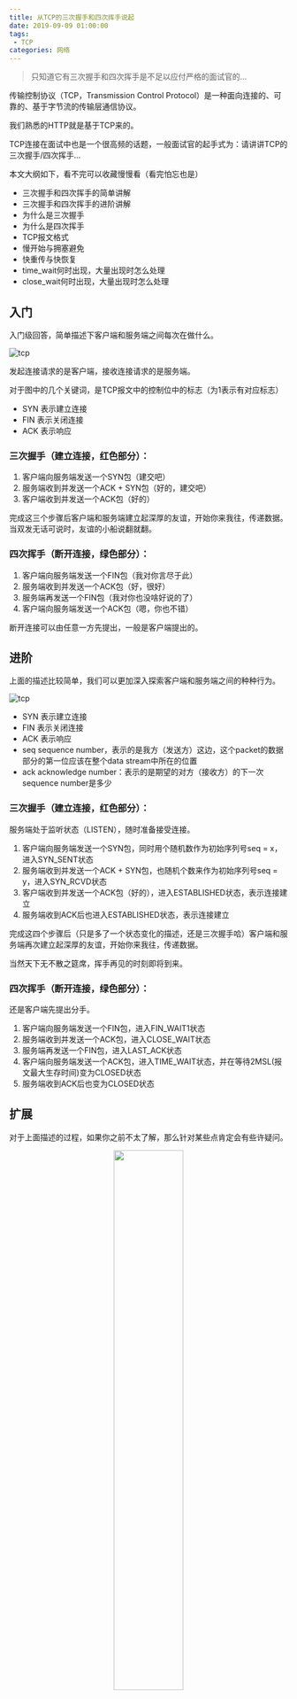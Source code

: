 ```yaml
---
title: 从TCP的三次握手和四次挥手说起
date: 2019-09-09 01:00:00
tags:
 - TCP
categories: 网络
---
```


> 只知道它有三次握手和四次挥手是不足以应付严格的面试官的...

传输控制协议（TCP，Transmission Control Protocol）是一种面向连接的、可靠的、基于字节流的传输层通信协议。

我们熟悉的HTTP就是基于TCP来的。

TCP连接在面试中也是一个很高频的话题，一般面试官的起手式为：请讲讲TCP的三次握手/四次挥手...

本文大纲如下，看不完可以收藏慢慢看（看完怕忘也是）

+ 三次握手和四次挥手的简单讲解
+ 三次握手和四次挥手的进阶讲解
+ 为什么是三次握手
+ 为什么是四次挥手
+ TCP报文格式
+ 慢开始与拥塞避免
+ 快重传与快恢复
+ time_wait何时出现，大量出现时怎么处理
+ close_wait何时出现，大量出现时怎么处理

## 入门

入门级回答，简单描述下客户端和服务端之间每次在做什么。

![tcp](/img/chart/tpc-3-4-simple.png)

发起连接请求的是客户端，接收连接请求的是服务端。

对于图中的几个关键词，是TCP报文中的控制位中的标志（为1表示有对应标志）

+ SYN 表示建立连接
+ FIN 表示关闭连接
+ ACK 表示响应

### 三次握手（建立连接，红色部分）：

1. 客户端向服务端发送一个SYN包（建交吧）
2. 服务端收到并发送一个ACK + SYN包（好的，建交吧）
3. 客户端收到并发送一个ACK包（好的）

完成这三个步骤后客户端和服务端建立起深厚的友谊，开始你来我往，传递数据。当双发无话可说时，友谊的小船说翻就翻。

### 四次挥手（断开连接，绿色部分）：

1. 客户端向服务端发送一个FIN包（我对你言尽于此）
2. 服务端收到并发送一个ACK包（好，很好）
3. 服务端再发送一个FIN包（我对你也没啥好说的了）
4. 客户端向服务端发送一个ACK包（嗯，你也不错）

断开连接可以由任意一方先提出，一般是客户端提出的。

## 进阶

上面的描述比较简单，我们可以更加深入探索客户端和服务端之间的种种行为。

![tcp](/img/chart/tpc-3-4.png)

+ SYN 表示建立连接
+ FIN 表示关闭连接
+ ACK 表示响应
+ seq sequence number，表示的是我方（发送方）这边，这个packet的数据部分的第一位应该在整个data stream中所在的位置
+ ack acknowledge number：表示的是期望的对方（接收方）的下一次sequence number是多少

### 三次握手（建立连接，红色部分）：

服务端处于监听状态（LISTEN），随时准备接受连接。

1. 客户端向服务端发送一个SYN包，同时用个随机数作为初始序列号seq = x，进入SYN_SENT状态
2. 服务端收到并发送一个ACK + SYN包，也随机个数来作为初始序列号seq = y，进入SYN_RCVD状态
3. 客户端收到并发送一个ACK包（好的），进入ESTABLISHED状态，表示连接建立
4. 服务端收到ACK后也进入ESTABLISHED状态，表示连接建立

完成这四个步骤后（只是多了一个状态变化的描述，还是三次握手哈）客户端和服务端再次建立起深厚的友谊，开始你来我往，传递数据。

当然天下无不散之筵席，挥手再见的时刻即将到来。

### 四次挥手（断开连接，绿色部分）：

还是客户端先提出分手。

1. 客户端向服务端发送一个FIN包，进入FIN_WAIT1状态
2. 服务端收到并发送一个ACK包，进入CLOSE_WAIT状态
3. 服务端再发送一个FIN包，进入LAST_ACK状态
4. 客户端向服务端发送一个ACK包，进入TIME_WAIT状态，并在等待2MSL(报文最大生存时间)变为CLOSED状态
5. 服务端收到ACK后也变为CLOSED状态

## 扩展

对于上面描述的过程，如果你之前不太了解，那么针对某些点肯定会有些许疑问。

<div align = "center">
<img src="/img/emoji/俺也一样-面试官.png" width="50%">
</div>

下面总结一些可以延伸的问题。

### 为什么建立连接要三次握手

为何是三，不是二，也不是四？借助经典的打电话的场景来帮助理解。

+ 第一次握手：A对B说，小B，能听到吗？（SYN）
+ 第二次握手：B对A说，听得到（ACK），你能听到吗？（SYN） 
+ 第三次握手：A对B说，俺也一样！（ACK）

在三次握手之后，A和B都能确定这么一件事： 我说的话，你能听到； 你说的话，我也能听到。如此这般，就可以开始愉快地交流了。

+ 如果两次，那么B无法确定B的信息A是否能收到，可能B发出的消息A都收不到。
+ 如果四次，可以，但没必要。

### 为什么断开连接需要四次挥手

为什么不能像建立连接那样三次？毕竟三次就能保证互相知晓了。

回顾上面的图，可以看到服务端得知客户端想要断开连接后，先给客户端发了一个ACK包，然后又发了一个FIN包，问题的关键在于这两步能否合并，如果可以那么就可以精简为三次挥手。

答案当然是不可以。因为服务端得知客户端想断开连接时，它这边可能还有些事没处理完，比如还有些消息没发完（我还有话说系列）。等它处理好后，再给客户端发送一个FIN包，表示它也可以结束了，这是客户端再发个ACK包到服务端，表示他知道了。

<div align = "center">
<img src="/img/article/为什么四次挥手.png" width="50%">
</div>


### TCP报文格式

这个问题笔者面试时被问到过，当时自信且流畅地说完TCP的连接过程，甚至在内心默默给自己点了个赞。。。后面不说也罢。

TCP的报文构造还是有点复杂的，这里不讨论了，网上找了个图（来源见水印）。

可以看到上面曾有过出镜的FIN、ACK、SYN等东东，这些都存在报文对应位置。

![TCP结构](/img/struct/TCP结构.png)

### 慢开始与拥塞避免

> 发送方维持一个叫做拥塞窗口cwnd（congestion window）的状态变量。拥塞窗口的大小取决于网络的拥塞程度，并且动态地在变化。发送方让自己的发送窗口等于拥塞窗口，另外考虑到接受方的接收能力，发送窗口可能小于拥塞窗口。

![TCP结构](/img/article/慢开始与拥塞避免.png)

### 快重传与快恢复

#### 快重传

> 发送方只要一连收到三个重复确认就应当立即重传对方尚未收到的报文段，而不必继续等待设置的重传计时器时间到期

#### 快恢复

> 1. 当发送方连续收到三个重复确认时，就执行“乘法减小”算法，把ssthresh门限减半。但是接下去并不执行慢开始算法。
> 2. 考虑到如果网络出现拥塞的话就不会收到好几个重复的确认，所以发送方现在认为网络可能没有出现拥塞。所以此时不执行慢开始算法，而是将cwnd设置为ssthresh的大小，然后执行拥塞避免算法 

![TCP结构](/img/article/连续三个重复确认.png)

### time_wait何时出现，大量出现时怎么发现和处理

time_wait是主动关闭的一方会出现的状态，当收到对方发来的FIN包并返回一个ACK后，进入time_wait。

time_wait存在的原因有两点 

1. 可靠地终止连接：若处于time_wait的client发送给server确认报文段丢失的话，server将在此又一次发送FIN报文段，那么client必须处于一个可接收的状态就是time_wait而不是close状态。 
2. 保证迟来的报文段有足够的时间被识别并丢弃：linux 中一个TCPport不能打开两次或两次以上。当client处于time_wait状态时我们将无法使用此port建立新连接，假设不存在time_wait状态，新连接可能会收到旧连接的数据。

time_wait大量出现的场景，一般是服务端，因为一般是大量客户端连接少量服务端。虽然一般是客户端主动断开连接，但某些情况也可能是客户端向服务端发送一个信息，然后服务端主动关闭。这样就可能导致服务端短时间内出现大量time_wait状态，而占用了资源致使不能创建更多的socket。

几个解决思路：

1. 改为长链接
2. 设计时尽量让客户端主动关闭
3. 重用端口，即服务器设置SO_REUSEADDR套接字选项来通知内核，如果端口忙，但TCP连接位于TIME_WAIT状态时可以重用端口
4. 增加IP

### close_wait何时出现，大量出现时怎么处理

close_wait是被动关闭的一方出现的状态，出现原因时，收到要关闭的信号后，自己这边还有些事情没处理完，导致迟迟不能发送FIN包给主动断开的一方。

所以说，一般大量出现都是我们的程序有问题，建议开代码。

通过netstat命令可以查看各种状态的连接数量，举个栗子：

```py
➜  ~ netstat -an|awk '/tcp/ {print $6}'|sort|uniq -c
   1 CLOSED
   8 CLOSE_WAIT
   1 CLOSING
  42 ESTABLISHED
   1 FIN_WAIT_1
   2 FIN_WAIT_2
   2 LAST_ACK
  20 LISTEN
   3 SYN_SENT
   1 com.apple.network.tcp_ccdebug
```